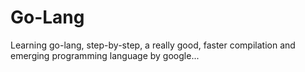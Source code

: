 # Go-Lang
Learning go-lang, step-by-step,
a really  good, faster compilation and emerging programming language by google...
